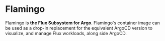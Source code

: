 # Flamingo

Flamingo is **the Flux Subsystem for Argo**. Flamingo's container image can be used as a drop-in replacement for the equivalent ArgoCD version to visualize, and manage Flux workloads, along side ArgoCD.

